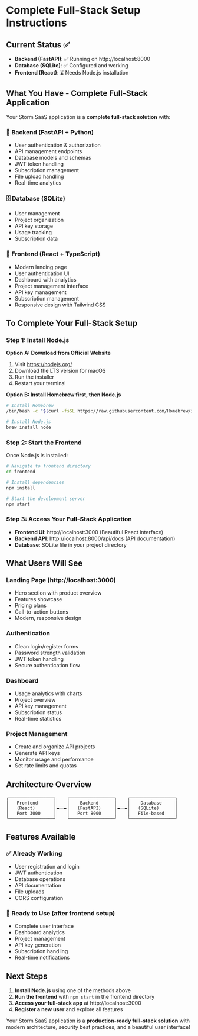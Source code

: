 # Complete Full-Stack Setup Instructions

## Current Status ✅

- **Backend (FastAPI)**: ✅ Running on http://localhost:8000
- **Database (SQLite)**: ✅ Configured and working
- **Frontend (React)**: ⏳ Needs Node.js installation

## What You Have - Complete Full-Stack Application

Your Storm SaaS application is a **complete full-stack solution** with:

### 🔧 Backend (FastAPI + Python)
- User authentication & authorization
- API management endpoints
- Database models and schemas
- JWT token handling
- Subscription management
- File upload handling
- Real-time analytics

### 🗄️ Database (SQLite)
- User management
- Project organization
- API key storage
- Usage tracking
- Subscription data

### 🎨 Frontend (React + TypeScript)
- Modern landing page
- User authentication UI
- Dashboard with analytics
- Project management interface
- API key management
- Subscription management
- Responsive design with Tailwind CSS

## To Complete Your Full-Stack Setup

### Step 1: Install Node.js

**Option A: Download from Official Website**
1. Visit https://nodejs.org/
2. Download the LTS version for macOS
3. Run the installer
4. Restart your terminal

**Option B: Install Homebrew first, then Node.js**
```bash
# Install Homebrew
/bin/bash -c "$(curl -fsSL https://raw.githubusercontent.com/Homebrew/install/HEAD/install.sh)"

# Install Node.js
brew install node
```

### Step 2: Start the Frontend

Once Node.js is installed:

```bash
# Navigate to frontend directory
cd frontend

# Install dependencies
npm install

# Start the development server
npm start
```

### Step 3: Access Your Full-Stack Application

- **Frontend UI**: http://localhost:3000 (Beautiful React interface)
- **Backend API**: http://localhost:8000/api/docs (API documentation)
- **Database**: SQLite file in your project directory

## What Users Will See

### Landing Page (http://localhost:3000)
- Hero section with product overview
- Features showcase
- Pricing plans
- Call-to-action buttons
- Modern, responsive design

### Authentication
- Clean login/register forms
- Password strength validation
- JWT token handling
- Secure authentication flow

### Dashboard
- Usage analytics with charts
- Project overview
- API key management
- Subscription status
- Real-time statistics

### Project Management
- Create and organize API projects
- Generate API keys
- Monitor usage and performance
- Set rate limits and quotas

## Architecture Overview

```
┌─────────────────┐    ┌─────────────────┐    ┌─────────────────┐
│   Frontend      │    │    Backend      │    │    Database     │
│   (React)       │◄──►│   (FastAPI)     │◄──►│   (SQLite)      │
│   Port 3000     │    │   Port 8000     │    │   File-based    │
└─────────────────┘    └─────────────────┘    └─────────────────┘
```

## Features Available

### ✅ Already Working
- User registration and login
- JWT authentication
- Database operations
- API documentation
- File uploads
- CORS configuration

### 🚀 Ready to Use (after frontend setup)
- Complete user interface
- Dashboard analytics
- Project management
- API key generation
- Subscription handling
- Real-time notifications

## Next Steps

1. **Install Node.js** using one of the methods above
2. **Run the frontend** with `npm start` in the frontend directory
3. **Access your full-stack app** at http://localhost:3000
4. **Register a new user** and explore all features

Your Storm SaaS application is a **production-ready full-stack solution** with modern architecture, security best practices, and a beautiful user interface!